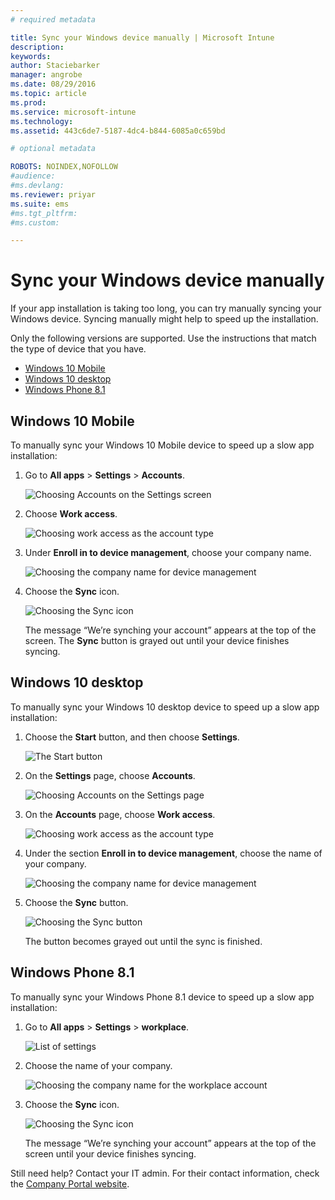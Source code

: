 ```yaml
---
# required metadata

title: Sync your Windows device manually | Microsoft Intune
description:
keywords:
author: Staciebarker
manager: angrobe
ms.date: 08/29/2016
ms.topic: article
ms.prod:
ms.service: microsoft-intune
ms.technology:
ms.assetid: 443c6de7-5187-4dc4-b844-6085a0c659bd

# optional metadata

ROBOTS: NOINDEX,NOFOLLOW
#audience:
#ms.devlang:
ms.reviewer: priyar
ms.suite: ems
#ms.tgt_pltfrm:
#ms.custom:

---
```



# Sync your Windows device manually
If your app installation is taking too long, you can try manually syncing your Windows device. Syncing manually might help to speed up the installation.

Only the following versions are supported. Use the instructions that match the type of device that you have.

* [Windows 10 Mobile](#windows-10-mobile)
* [Windows 10 desktop](#windows-10-desktop)
* [Windows Phone 8.1](#windows-phone-8-1)


## Windows 10 Mobile
To manually sync your Windows 10 Mobile device to speed up a slow app installation:

1. Go to **All apps** > **Settings** > **Accounts**.

    ![Choosing Accounts on the Settings screen](./media/win10m-sync-1-settings-accounts.png)

2. Choose **Work access**.

    ![Choosing work access as the account type](./media/win10m-sync-2-work-access.png)

3. Under **Enroll in to device management**, choose your company name.

    ![Choosing the company name for device management](./media/win10m-sync-3-tap-comp-name.png)

4. Choose the **Sync** icon.

    ![Choosing the Sync icon](./media/win10m-sync-4-tap-sync.png)

    The message “We’re synching your account” appears at the top of the screen. The **Sync** button is grayed out until your device finishes syncing.

## Windows 10 desktop
To manually sync your Windows 10 desktop device to speed up a slow app installation:

1. Choose the **Start** button, and then choose **Settings**.

    ![The Start button](./media/win10pc-sync-1-start-button.png)

2. On the **Settings** page, choose **Accounts**.

    ![Choosing Accounts on the Settings page](./media/win10pc-sync-2-settings-accounts.png)

3. On the **Accounts** page, choose **Work access**.

    ![Choosing work access as the account type](./media/win10pc-sync-3-work-access.png)

4. Under the section **Enroll in to device management**, choose the name of your company.

    ![Choosing the company name for device management](./media/win10pc-sync-4-tap-com-name.png)

5. Choose the **Sync** button.

    ![Choosing the Sync button](./media/win10pc-sync-5-tap-sync.png)

   The button becomes grayed out until the sync is finished.

## Windows Phone 8.1
To manually sync your Windows Phone 8.1 device to speed up a slow app installation:

1. Go to **All apps** > **Settings** > **workplace**.

    ![List of settings](./media/wp81-1-sync-settings-workplace.png)

2. Choose the name of your company.

    ![Choosing the company name for the workplace account](./media/wp81-2-sync-tap-compname.png)

3. Choose the **Sync** icon.

    ![Choosing the Sync icon](./media/wp81-3-sync-tap-sync-button.png)

   The message “We’re synching your account” appears at the top of the screen until your device finishes syncing.

Still need help? Contact your IT admin. For their contact information, check the [Company Portal website](http://portal.manage.microsoft.com).
